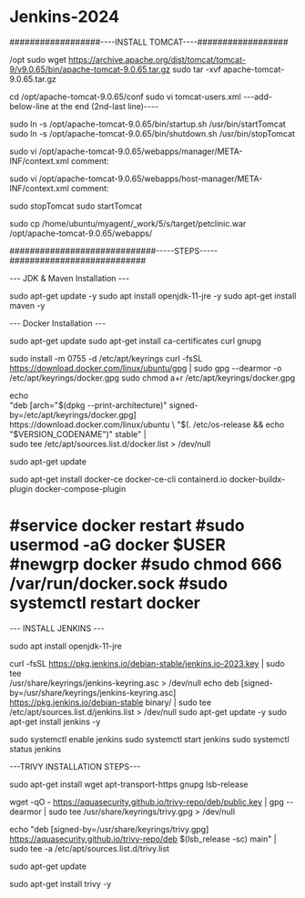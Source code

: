 # Jenkins-2024

##################----INSTALL TOMCAT----##################

/opt sudo wget https://archive.apache.org/dist/tomcat/tomcat-9/v9.0.65/bin/apache-tomcat-9.0.65.tar.gz
sudo tar -xvf apache-tomcat-9.0.65.tar.gz

cd /opt/apache-tomcat-9.0.65/conf
sudo vi tomcat-users.xml
---add-below-line at the end (2nd-last line)----
<user username="admin" password="admin1234" roles="admin-gui, manager-gui"/>



sudo ln -s /opt/apache-tomcat-9.0.65/bin/startup.sh /usr/bin/startTomcat
sudo ln -s /opt/apache-tomcat-9.0.65/bin/shutdown.sh /usr/bin/stopTomcat



sudo vi /opt/apache-tomcat-9.0.65/webapps/manager/META-INF/context.xml
comment:
  <!-- Valve className="org.apache.catalina.valves.RemoteAddrValve"
  allow="127\.\d+\.\d+\.\d+|::1|0:0:0:0:0:0:0:1" /> -->
  
sudo vi /opt/apache-tomcat-9.0.65/webapps/host-manager/META-INF/context.xml
comment:
  <!-- Valve className="org.apache.catalina.valves.RemoteAddrValve"
  allow="127\.\d+\.\d+\.\d+|::1|0:0:0:0:0:0:0:1" /> -->



sudo stopTomcat
sudo startTomcat



sudo  cp /home/ubuntu/myagent/_work/5/s/target/petclinic.war /opt/apache-tomcat-9.0.65/webapps/



#############################-----STEPS-----###########################


--- JDK & Maven Installation ---

sudo apt-get update -y
sudo apt install openjdk-11-jre -y
sudo apt-get install maven -y

--- Docker Installation ---

sudo apt-get update
sudo apt-get install ca-certificates curl gnupg

sudo install -m 0755 -d /etc/apt/keyrings
curl -fsSL https://download.docker.com/linux/ubuntu/gpg | sudo gpg --dearmor -o /etc/apt/keyrings/docker.gpg
sudo chmod a+r /etc/apt/keyrings/docker.gpg

echo \
  "deb [arch="$(dpkg --print-architecture)" signed-by=/etc/apt/keyrings/docker.gpg] https://download.docker.com/linux/ubuntu \
  "$(. /etc/os-release && echo "$VERSION_CODENAME")" stable" | \
  sudo tee /etc/apt/sources.list.d/docker.list > /dev/null
  
  sudo apt-get update
  
  sudo apt-get install docker-ce docker-ce-cli containerd.io docker-buildx-plugin docker-compose-plugin
  
#service docker restart
#sudo usermod -aG docker $USER
#newgrp docker
#sudo chmod 666 /var/run/docker.sock
#sudo systemctl restart docker
======================================================================================================================================

--- INSTALL JENKINS ---

sudo apt install openjdk-11-jre

curl -fsSL https://pkg.jenkins.io/debian-stable/jenkins.io-2023.key | sudo tee \
  /usr/share/keyrings/jenkins-keyring.asc > /dev/null
echo deb [signed-by=/usr/share/keyrings/jenkins-keyring.asc] \
  https://pkg.jenkins.io/debian-stable binary/ | sudo tee \
  /etc/apt/sources.list.d/jenkins.list > /dev/null
sudo apt-get update -y 
sudo apt-get install jenkins -y

sudo systemctl enable jenkins
sudo systemctl start jenkins
sudo systemctl status jenkins



---TRIVY INSTALLATION STEPS---

sudo apt-get install wget apt-transport-https gnupg lsb-release

wget -qO - https://aquasecurity.github.io/trivy-repo/deb/public.key | gpg --dearmor | sudo tee /usr/share/keyrings/trivy.gpg > /dev/null

echo "deb [signed-by=/usr/share/keyrings/trivy.gpg] https://aquasecurity.github.io/trivy-repo/deb $(lsb_release -sc) main" | sudo tee -a /etc/apt/sources.list.d/trivy.list

sudo apt-get update

sudo apt-get install trivy -y


